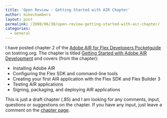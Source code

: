 ```yaml
---
title: 'Open Review : Getting Started with AIR Chapter'
author: mikechambers
layout: post
permalink: /2008/06/30/open-review-getting-started-with-air-chapter/
categories:
  - General
---
```



I have posted chapter 2 of the [Adobe AIR for Flex Developers Pocketguide][1] on tostring.org. The chapter is titled [Getting Started with Adobe AIR Development][2] and covers (from the chapter):

*   Installing Adobe AIR 
*   Configuring the Flex SDK and command-line tools 
*   Creating your first AIR application with the Flex SDK and Flex Builder 3 
*   Testing AIR applications 
*   Signing, packaging, and deploying AIR applications 

This is just a draft chapter (.85) and I am looking for any comments, input, questions or suggestions on the chapter. If you have any input, just leave a comment on the [chapter page][2].

 [1]: http://www.tostring.org/books/adobe-air-for-flex-developers-pocketguide/
 [2]: http://www.tostring.org/books/adobe-air-for-flex-developers-pocketguide/0.85/en/getting-started-with-adobe-air-development/